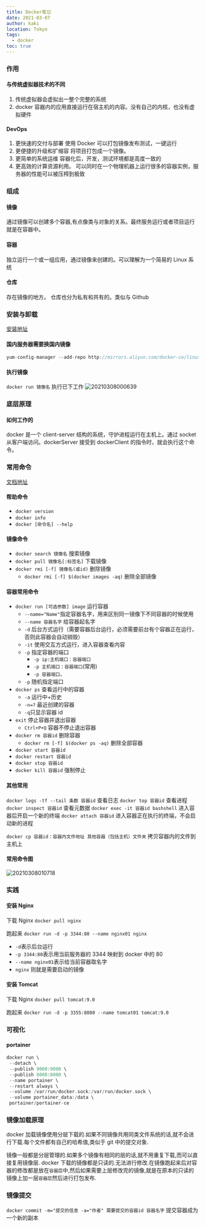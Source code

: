 ```yaml
---
title: Docker笔记
date: 2021-03-07
author: kaki
location: Tokyo
tags:
  - docker
toc: true
---
```


### 作用

#### 与传统虚拟器技术的不同

1. 传统虚拟器会虚拟出一整个完整的系统
2. docker 容器内的应用直接运行在宿主机的内容。没有自己的内核，也没有虚拟硬件

#### DevOps

1. 更快速的交付与部署
   使用 Docker 可以打包镜像发布测试，一键运行
1. 更便捷的升级和扩缩容
   将项目打包成一个镜像。
1. 更简单的系统运维
   容器化后，开发，测试环境都是高度一致的
1. 更高效的计算资源利用。
   可以同时在一个物理机器上运行很多的容器实例，服务器的性能可以被压榨到极致

### 组成

#### 镜像

通过镜像可以创建多个容器,有点像类与对象的关系。最终服务运行或者项目运行就是在容器中。

#### 容器

独立运行一个或一组应用，通过镜像来创建的。可以理解为一个简易的 Linux 系统

#### 仓库

存在镜像的地方。
仓库也分为私有和共有的。类似与 Github

### 安装与卸载

[安装地址](https://docs.docker.com/engine/install/centos/)

#### 国内服务器需要换国内镜像

```c
yum-config-manager --add-repo http://mirrors.aliyun.com/docker-ce/linux/centos/docker-ce.repo
```

#### 执行镜像

`docker run 镜像名`
执行已下工作
![20210308000639](https://raw.githubusercontent.com/kakigakki/picBed/master/imgs/20210308000639.png)

### 底层原理

#### 如何工作的

docker 是一个 client-server 结构的系统，守护进程运行在主机上。通过 socket 从客户端访问。dockerServer 接受到 dockerClient 的指令时，就会执行这个命令。

### 常用命令

[文档地址](https://docs.docker.com/engine/reference/run/)

#### 帮助命令

- `docker version`
- `docker info`
- `docker [命令名] --help`

#### 镜像命令

- `docker search 镜像名` 搜索镜像
- `docker pull 镜像名[:标签名]` 下载镜像
- `docker rmi [-f] 镜像名(或id)` 删除镜像
  - `docker rmi [-f] $(docker images -aq)` 删除全部镜像

#### 容器常用命令

- `docker run [可选参数] image` 运行容器
  - `--name="Name"`指定容器名字，用来区别同一镜像下不同容器的时候使用
  - `--name 容器名字` 给容器起名字
  - `-d` 后台方式运行（需要容器后台运行，必须需要前台有个容器正在运行，否则此容器会自动销毁）
  - `-it` 使用交互方式运行，进入容器查看内容
  - `-p` 指定容器的端口
    - `-p ip:主机端口：容器端口`
    - `-p 主机端口：容器端口`(常用)
    - `-p 容器端口`、
  - `-p` 随机指定端口
- `docker ps` 查看运行中的容器
  - `-a` 运行中+历史
  - `-n=?` 最近创建的容器
  - `-q`只显示容器 id
- `exit` 停止容器并退出容器
  - `Ctrl+P+Q` 容器不停止退出容器
- `docker rm 容器id` 删除容器
  - `docker rm [-f] $(docker ps -aq)` 删除全部容器
- `docker start 容器id`
- `docker restart 容器id`
- `docker stop 容器id`
- `docker kill 容器id` 强制停止

#### 其他常用

`docker logs -tf --tail 条数 容器id` 查看日志
`docker top 容器id` 查看进程
`docker inspect 容器id` 查看元数据
`docker exec -it 容器id bashshell` 进入容器后开启一个新的终端
`docker attach 容器id` 进入容器正在执行的终端，不会启动新的进程

`docker cp 容器id：容器内文件地址 其他容器（包括主机）文件夹` 拷贝容器内的文件到主机上

#### 常用命令图

![20210308010718](https://raw.githubusercontent.com/kakigakki/picBed/master/imgs/20210308010718.png)

### 实践

#### 安装 Nginx

下载 Nginx
`docker pull nginx`

跑起来
`docker run -d -p 3344:80 --name nginx01 nginx`

- `-d`表示后台运行
- `-p 3344:80`表示用当前服务器的 3344 映射到 docker 中的 80
- `--name nginx01`表示给当前容器取名字
- `nginx` 则就是需要启动的镜像

#### 安装 Tomcat

下载 Nginx
`docker pull tomcat:9.0`

跑起来
`docker run -d -p 3355:8080 --name tomcat01 tomcat:9.0`

### 可视化

#### portainer

```c
docker run \
 --detach \
 --publish 9000:9000 \
 --publish 8000:8000 \
 --name portainer \
 --restart always \
 --volume /var/run/docker.sock:/var/run/docker.sock \
 --volume portainer_data:/data \
 portainer/portainer-ce
```

### 镜像加载原理

docker 加载镜像使用分层下载的.如果不同镜像共用同类文件系统的话,就不会进行下载.每个文件都有自己的哈希值,类似于 git 中的提交对象.

镜像一般都是分层管理的.如果多个镜像有相同的层的话,就不用重复下载,而可以直接复用镜像层.
docker 下载的镜像都是只读的.无法进行修改.在镜像跑起来后对容器的修改都是放在`容器层`中,然后如果需要上层修改完的镜像,就是在原本的只读的镜像上加一层`容器层`然后进行打包发布.

### 镜像提交

`docker commit -m="提交的信息 -a="作者" 需要提交的容器id 容器名字` 提交容器成为一个新的副本
